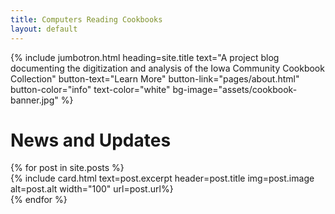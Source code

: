 ```yaml
---
title: Computers Reading Cookbooks
layout: default
---
```


{% include jumbotron.html heading=site.title text="A project blog documenting the digitization and analysis of the Iowa Community Cookbook Collection" button-text="Learn More" button-link="pages/about.html" button-color="info" text-color="white" bg-image="assets/cookbook-banner.jpg" %}

# News and Updates
<!---
This is pulling one card per blog post. Use this code later to change to news items and updates. Need to create a News collection in config
-->
<div class="container">
    <div class="row">
        {% for post in site.posts %}
            <div class="col-md-4">
                {% include card.html 
                    text=post.excerpt 
                    header=post.title 
                    img=post.image 
                    alt=post.alt 
                    width="100" 
                    url=post.url%}
            </div>
        {% endfor %}
    </div>
</div>
